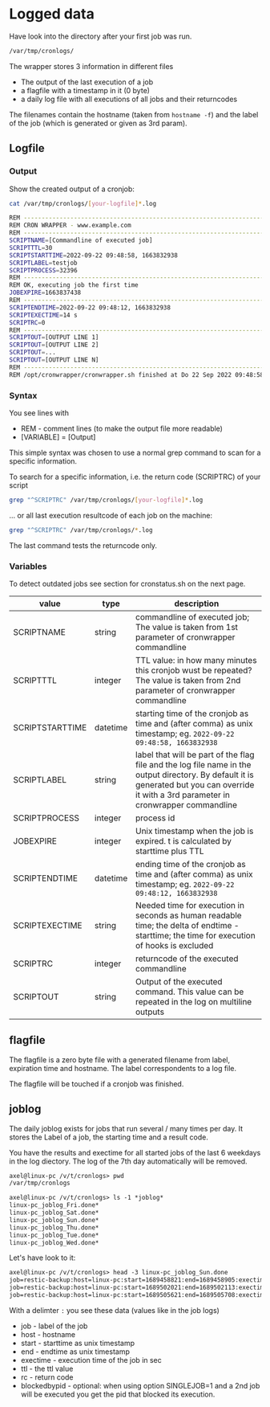 # Logged data

Have look into the directory after your first job was run.

```bash
/var/tmp/cronlogs/
```

The wrapper stores 3 information in different files

* The output of the last execution of a job
* a flagfile with a timestamp in it (0 byte)
* a daily log file with all executions of all jobs and their returncodes

The filenames contain the hostname (taken from `hostname -f`) and the label of the job (which is generated or given as 3rd param).

## Logfile

### Output

Show the created output of a cronjob:

```bash
cat /var/tmp/cronlogs/[your-logfile]*.log

REM --------------------------------------------------------------------------------
REM CRON WRAPPER - www.example.com
REM --------------------------------------------------------------------------------
SCRIPTNAME=[Commandline of executed job]
SCRIPTTTL=30
SCRIPTSTARTTIME=2022-09-22 09:48:58, 1663832938
SCRIPTLABEL=testjob
SCRIPTPROCESS=32396
REM --------------------------------------------------------------------------------
REM OK, executing job the first time
JOBEXPIRE=1663837438
REM --------------------------------------------------------------------------------
SCRIPTENDTIME=2022-09-22 09:48:12, 1663832938
SCRIPTEXECTIME=14 s
SCRIPTRC=0
REM --------------------------------------------------------------------------------
SCRIPTOUT=[OUTPUT LINE 1]
SCRIPTOUT=[OUTPUT LINE 2]
SCRIPTOUT=...
SCRIPTOUT=[OUTPUT LINE N]
REM --------------------------------------------------------------------------------
REM /opt/cronwrapper/cronwrapper.sh finished at Do 22 Sep 2022 09:48:58 CEST
```

### Syntax

You see lines with

* REM - comment lines (to make the output file more readable)
* [VARIABLE] = [Output]

This simple syntax was chosen to use a normal grep command to scan for a specific information.

To search for a specific information, i.e. the return code (SCRIPTRC) of your script 

```bash
grep "^SCRIPTRC" /var/tmp/cronlogs/[your-logfile]*.log
```

... or all last execution resultcode of each job on the machine:

```bash
grep "^SCRIPTRC" /var/tmp/cronlogs/*.log
```

The last command tests the returncode only. 

### Variables

To detect outdated jobs see section for cronstatus.sh on the next page.

| value           | type     | description |
|---              |---       |---          |
| SCRIPTNAME      | string   | commandline of executed job; The value is taken from 1st parameter of cronwrapper commandline |
| SCRIPTTTL       | integer  | TTL value: in how many minutes this cronjob wust be repeated? The value is taken from 2nd parameter of cronwrapper commandline |
| SCRIPTSTARTTIME | datetime | starting time of the cronjob as time and (after comma) as unix timestamp; eg. `2022-09-22 09:48:58, 1663832938`|
| SCRIPTLABEL     | string   | label that will be part of the flag file and the log file name in the output directory. By default it is generated but you can override it with a 3rd parameter in cronwrapper commandline |
| SCRIPTPROCESS   | integer  | process id |
| JOBEXPIRE       | integer  | Unix timestamp when the job is expired. t is calculated by starttime plus TTL |
| SCRIPTENDTIME   | datetime | ending time of the cronjob as time and (after comma) as unix timestamp; eg. `2022-09-22 09:48:12, 1663832938`|
| SCRIPTEXECTIME  | string   | Needed time for execution in seconds as human readable time; the delta of endtime - starttime; the time for execution of hooks is excluded |
| SCRIPTRC        | integer  | returncode of the executed commandline |
| SCRIPTOUT       | string   | Output of the executed command. This value can be repeated in the log on multiline outputs

## flagfile

The flagfile is a zero byte file with a generated filename from label, expiration time and hostname.
The label correspondents to a log file.

The flagfile will be touched if a cronjob was finished.

## joblog

The daily joblog exists for jobs that run several / many times per day. It stores the Label of a job, the starting time and a result code.

You have the results and exectime for all started jobs of the last 6 weekdays in the log diectory. The log of the 7th day automatically will be removed.

```txt
axel@linux-pc /v/t/cronlogs> pwd
/var/tmp/cronlogs

axel@linux-pc /v/t/cronlogs> ls -1 *joblog*
linux-pc_joblog_Fri.done*
linux-pc_joblog_Sat.done*
linux-pc_joblog_Sun.done*
linux-pc_joblog_Thu.done*
linux-pc_joblog_Tue.done*
linux-pc_joblog_Wed.done*
```

Let's have look to it:

```txt
axel@linux-pc /v/t/cronlogs> head -3 linux-pc_joblog_Sun.done
job=restic-backup:host=linux-pc:start=1689458821:end=1689458905:exectime=84:ttl=60:rc=0
job=restic-backup:host=linux-pc:start=1689502021:end=1689502113:exectime=92:ttl=60:rc=0
job=restic-backup:host=linux-pc:start=1689505621:end=1689505708:exectime=87:ttl=60:rc=0
```

With a delimter `:` you see these data (values like in the job logs)

* job - label of the job
* host - hostname 
* start - starttime as unix timestamp
* end - endtime as unix timestamp
* exectime - execution time of the job in sec
* ttl - the ttl value
* rc - return code
* blockedbypid - optional: when using option SINGLEJOB=1 and a 2nd job will be executed you get the pid that blocked its execution.
